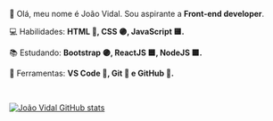 
<p align="left"> 
 👋 Olá, meu nome é João Vidal. Sou aspirante a <strong>Front-end developer</strong>.
</p>

<p align="left">
 💻 Habilidades: <strong>HTML 🔶, CSS 🟣, JavaScript 🟨.</strong>
</p>

<p align="left"> 
  📚 Estudando: <strong>Bootstrap 🟣, ReactJS 🟦, NodeJS 🟩.</strong>
</p>
  

<p align="left">
  💼 Ferramentas: <strong>VS Code 🔹, Git 🔸 e GitHub 🔸.</strong>
</p>


<br>

[![João Vidal GitHub stats](https://github-readme-stats.vercel.app/api?username=JOAOVIDALNT&show_icons=true&theme=radical)](https://https://github.com/JOAOVIDALNT/JOAOVIDALNT)


